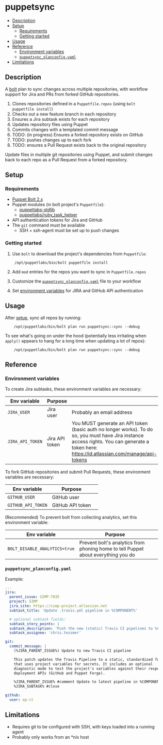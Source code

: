 # puppetsync

<!-- vim-markdown-toc GFM -->

* [Description](#description)
* [Setup](#setup)
  * [Requirements](#requirements)
  * [Getting started](#getting-started)
* [Usage](#usage)
* [Reference](#reference)
  * [Environment variables](#environment-variables)
  * [`puppetsync_planconfig.yaml`](#puppetsync_planconfigyaml)
* [Limitations](#limitations)

<!-- vim-markdown-toc -->

## Description

A [bolt][bolt] plan to sync changes across multiple repositories, with workflow
support for Jira and PRs from forked GitHub repositories.

1. Clones repositories defined in a `Puppetfile.repos` (using `bolt puppetfile install`)
2. Checks out a new feature branch in each repository
3. Ensures a Jira subtask exists for each repository
4. Updates repository files using Puppet
5. Commits changes with a templated commit message
6. TODO: (in progress) Ensures a forked repository exists on GitHub
7. TODO: pushes changes up to each fork
8. TODO: ensures a Pull Request exists back to the original repository


Update files in multiple git repositories using Puppet, and submit changes
back to each repo as a Pull Request from a forked repository.

## Setup

### Requirements

* [Puppet Bolt 2.x][bolt]
* Puppet modules (in bolt project's `Puppetfile`):
  * [puppetlabs-stdlib](https://github.com/puppetlabs/puppetlabs-stdlib.git)
  * [puppetlabs/ruby_task_helper](https://github.com/puppetlabs/puppetlabs-ruby_task_helper.git)
* API authentication tokens for Jira and GitHub
* The `git` command must be available
  * SSH + ssh-agent must be set up to push changes

### Getting started

1. Use `bolt` to download the project's dependencies from `Puppetfile`:

        /opt/puppetlabs/bin/bolt puppetfile install

2. Add `mod` entries for the repos you want to sync in `Puppetfile.repos`
3. Customize the [`puppetsync_planconfig.yaml`](#puppetsync_planconfigyaml) file to your workflow
4. Set [environment variables](#environment-variables) for JIRA and GitHub API authentication

## Usage

After [setup](#setup), sync all repos by running:

        /opt/puppetlabs/bin/bolt plan run puppetsync::sync --debug

To see what's going on under the hood (potentially less irritating when
`apply()` appears to hang for a long time when updating a lot of repos):

        /opt/puppetlabs/bin/bolt plan run puppetsync::sync --debug

## Reference

### Environment variables

To create Jira subtasks, these environment variables are necessary:

| Env variable | Purpose   |                           |
| ------------ | -------   | ------------------------- |
| `JIRA_USER`  | Jira user | Probably an email address |
| `JIRA_API_TOKEN` | Jira API token | You MUST generate an API token (basic auth no longer works). To do so, you must have Jira instance access rights.  You can generate a token here: https://id.atlassian.com/manage/api-tokens |

To fork GitHub repositories and submit Pull Requests, these environment variables are necessary:

| Env variable       | Purpose          |     |
| ------------       | -------          | --- |
| `GITHUB_USER`      | GitHub user      |     |
| `GITHUB_API_TOKEN` | GitHub API token |     |

(Recommended) To prevent bolt from collecting analytics, set this environment variable:

| Env variable                  | Purpose                                                                           |     |
| ------------                  | -------                                                                           | --- |
| `BOLT_DISABLE_ANALYTICS=true` | Prevent bolt's analytics from phoning home to tell Puppet about everything you do |     |

### `puppetsync_planconfig.yaml`

Example:

```yaml
---
jira:
  parent_issue: SIMP-7035
  project: SIMP
  jira_site: https://simp-project.atlassian.net
  subtask_title: 'Update .travis.yml pipeline in %COMPONENT%'

  # optional subtask fields:
  subtask_story_points: 1
  subtask_description: 'Push the new (static) Travis CI pipelines to %COMPONENT%'
  subtask_assignee: 'chris.tessmer'

git:
  commit_message: |
    (%JIRA_PARENT_ISSUE%) Update to new Travis CI pipeline

    This patch updates the Travis Pipeline to a static, standardized format
    that uses project variables for secrets. It includes an optional
    diagnostic mode to test the project's variables against their respective
    deployment APIs (GitHub and Puppet Forge).

    %JIRA_PARENT_ISSUE% #comment Update to latest pipeline in %COMPONENT%
    %JIRA_SUBTASK% #close

github:
  user: op-ct
```

## Limitations

* Requires git to be configured with SSH, with keys loaded into a running agent
* Probably only works from an \*nix host

[bolt]: https://puppet.com/docs/bolt/latest/bolt.html
